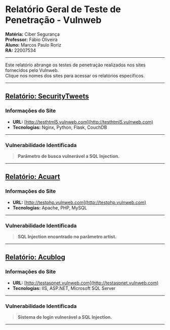 # Relatório Geral de Teste de Penetração - Vulnweb

**Matéria:** Ciber Segurança  
**Professor:** Fábio Oliveira  
**Aluno:** Marcos Paulo Roriz  
**RA:** 22007534  

---

Este relatório abrange os testes de penetração realizados nos sites fornecidos pelo Vulnweb.  
Clique nos nomes dos sites para acessar os relatórios específicos.

---

## [Relatório: SecurityTweets](Relatorio_SecurityTweets_Vulnweb.md)

### **Informações do Site**

- **URL:** [http://testhtml5.vulnweb.com](http://testhtml5.vulnweb.com)  
- **Tecnologias:** Nginx, Python, Flask, CouchDB

---

### **Vulnerabilidade Identificada**

> **Parâmetro de busca vulnerável a SQL Injection.**  

---

## [Relatório: Acuart](Relatorio_Acuart_Vulnweb.md)

### **Informações do Site**

- **URL:** [http://testphp.vulnweb.com](http://testphp.vulnweb.com)  
- **Tecnologias:** Apache, PHP, MySQL

---

### **Vulnerabilidade Identificada**

> **SQL Injection encontrado no parâmetro artist.**  

---

## [Relatório: Acublog](Relatorio_Acublog_Vulnweb.md)

### **Informações do Site**

- **URL:** [http://testaspnet.vulnweb.com](http://testaspnet.vulnweb.com)  
- **Tecnologias:** IIS, ASP.NET, Microsoft SQL Server

---

### **Vulnerabilidade Identificada**

> **Sistema de login vulnerável a SQL Injection.**  

---

